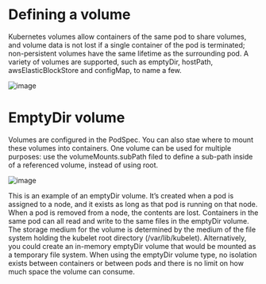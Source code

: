 # Defining a volume

Kubernetes volumes allow containers of the same pod to share volumes, and volume data is not lost if a single container of the pod is terminated; non-persistent volumes have the same lifetime as the surrounding pod. A variety of volumes are supported, such as emptyDir, hostPath, awsElasticBlockStore and configMap, to name a few.

![image](https://user-images.githubusercontent.com/13942355/137469635-c03f1070-8b4e-4bae-beeb-a644f53c7476.png)

# EmptyDir volume

Volumes are configured in the PodSpec. You can also stae where to mount these volumes into containers. One volume can be used for multiple purposes: use the volumeMounts.subPath filed to define a sub-path inside of a referenced volume, instead of using root.

![image](https://user-images.githubusercontent.com/13942355/137470630-a3eb52ff-e239-4ca6-aae7-15da36bcad22.png)

This is an example of an emptyDir volume. It’s created when a pod is assigned to a node, and it exists as long as that pod is running on that node. When a pod is removed from a node, the contents are lost. Containers in the same pod can all read and write to the same files in the emptyDir volume. The storage medium for the volume is determined by the medium of the file system holding the kubelet root directory (/var/lib/kubelet). Alternatively, you could create an in-memory emptyDir volume that would be mounted as a temporary file system. When using the emptyDir volume type, no isolation exists between containers or between pods and there is no limit on how much space the volume can consume. 
